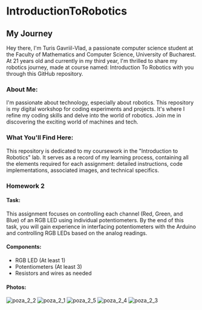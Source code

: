 # IntroductionToRobotics

## My Journey

Hey there, I'm Turis Gavriil-Vlad, a passionate computer science student at the Faculty of Mathematics and Computer Science, University of Bucharest. At 21 years old and currently in my third year, I'm thrilled to share my robotics journey, made at course named: Introduction To Robotics with you through this GitHub repository.

### About Me:

I'm passionate about technology, especially about robotics. This repository is my digital workshop for coding experiments and projects. It's where I refine my coding skills and delve into the world of robotics. Join me in discovering the exciting world of machines and tech.

### What You'll Find Here:

This repository is dedicated to my coursework in the "Introduction to Robotics" lab. It serves as a record of my learning process, containing all the elements required for each assignment: detailed instructions, code implementations, associated images, and technical specifics.

### Homework 2

#### Task:
This assignment focuses on controlling each channel (Red, Green, and Blue)
of an RGB LED using individual potentiometers. By the end of this task,
you will gain experience in interfacing potentiometers with the Arduino and
controlling RGB LEDs based on the analog readings.

#### Components: 
- RGB LED (At least 1)
- Potentiometers (At least 3)
- Resistors and wires as needed

#### Photos: 

![poza_2_2](https://github.com/VladRo26/IntroductionToRobotics/assets/100710098/f1565874-df2d-41e3-a307-f44d85364a6d)
![poza_2_1](https://github.com/VladRo26/IntroductionToRobotics/assets/100710098/f96b919b-6ce0-4b23-8638-3e6e2c260f1c)
![poza_2_5](https://github.com/VladRo26/IntroductionToRobotics/assets/100710098/4059468c-8bab-4e5c-87a8-8640406487b5)
![poza_2_4](https://github.com/VladRo26/IntroductionToRobotics/assets/100710098/59a7ceb1-3b7b-449b-9359-5c175ffa09b7)
![poza_2_3](https://github.com/VladRo26/IntroductionToRobotics/assets/100710098/694d6fee-8adc-4469-a0aa-c3205a848fa2)

